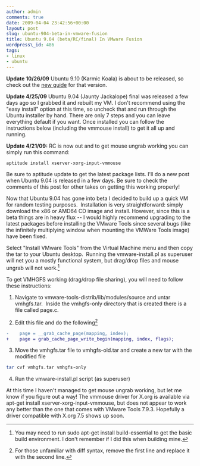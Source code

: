 ```yaml
---
author: admin
comments: true
date: 2009-04-04 23:42:56+00:00
layout: post
slug: ubuntu-904-beta-in-vmware-fusion
title: Ubuntu 9.04 (beta/RC/final) In VMware Fusion
wordpress\_id: 486
tags:
- linux
- ubuntu
---
```


**Update 10/26/09** Ubuntu 9.10 (Karmic Koala) is about to be released, so check out the [new guide](/2009/10/05/ubuntu-9-10-in-vmware/) for that version.

**Update 4/25/09** Ubuntu 9.04 (Jaunty Jackalope) final was released a few days ago so I grabbed it and rebuilt my VM.  I don't recommend using the "easy install" option at this time, so uncheck that and run through the Ubuntu installer by hand.  There are only 7 steps and you can leave everything default if you want.  Once installed you can follow the instructions below (including the vmmouse install) to get it all up and running.

**Update 4/21/09:** RC is now out and to get mouse ungrab working you can simply run this command:

```bash
aptitude install xserver-xorg-input-vmmouse
```

Be sure to aptitude update to get the latest package lists.  I'll do a new post when Ubuntu 9.04 is released in a few days.  Be sure to check the comments of this post for other takes on getting this working properly!


Now that Ubuntu 9.04 has gone into beta I decided to build up a quick VM for random testing purposes.  Installation is very straightforward: simply download the x86 or AMD64 CD image and install.  However, since this is a beta things are in heavy flux -- I would highly recommend upgrading to the latest packages before installing the VMware Tools since several bugs (like the infinitely multiplying window when mounting the VMWare Tools image) have been fixed.

Select "Install VMware Tools" from the Virtual Machine menu and then copy the tar to your Ubuntu desktop.  Running the vmware-install.pl as superuser will net you a mostly functional system, but drag/drop files and mouse ungrab will not work.[^1]

To get VMHGFS working (drag/drop file sharing), you will need to follow these instructions:




  1. Navigate to vmware-tools-distrib/lib/modules/source and untar vmhgfs.tar.  Inside the vmhgfs-only directory that is created there is a file called page.c.


  2. Edit this file and do the following[^2]

  ```diff
  -    page = __grab_cache_page(mapping, index);
  +    page = grab_cache_page_write_begin(mapping, index, flags);
  ```



  3. Move the vmhgfs.tar file to vmhgfs-old.tar and create a new tar with the modified file

  ```bash
  tar cvf vmhgfs.tar vmhgfs-only
  ```


  4. Run the vmware-install.pl script (as superuser)



At this time I haven't managed to get mouse ungrab working, but let me know if you figure out a way!  The vmmouse driver for X.org is available via apt-get install xserver-xorg-input-vmmouse, but does not appear to work any better than the one that comes with VMware Tools 7.9.3.  Hopefully a driver compatible with X.org 7.5 shows up soon.

[^1]: You may need to run sudo apt-get install build-essential to get the basic build environment. I don't remember if I did this when building mine.

[^2]: For those unfamiliar with diff syntax, remove the first line and replace it with the second line.
